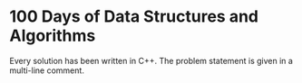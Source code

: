# 100 Days of Data Structures and Algorithms

Every solution has been written in C++. The problem statement is given in a multi-line comment.
